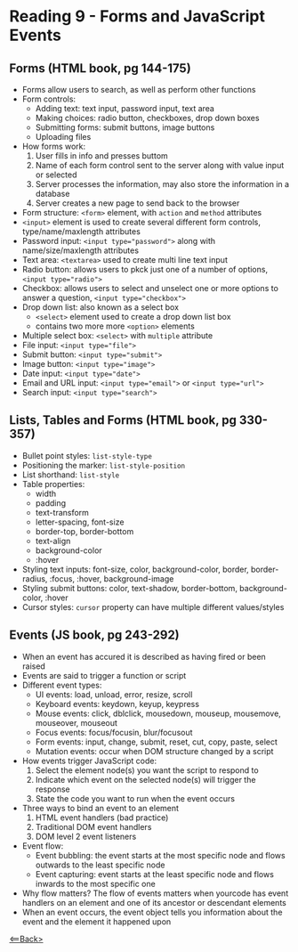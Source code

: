 # Reading 9 - Forms and JavaScript Events

## Forms (HTML book, pg 144-175)
- Forms allow users to search, as well as perform other functions
- Form controls:
  - Adding text: text input, password input, text area
  - Making choices: radio button, checkboxes, drop down boxes
  - Submitting forms: submit buttons, image buttons
  - Uploading files
- How forms work:
  1. User fills in info and presses buttom
  1. Name of each form control sent to the server along with value input or selected
  1. Server processes the information, may also store the information in a database
  1. Server creates a new page to send back to the browser
- Form structure: ```<form>``` element, with ```action``` and ```method``` attributes
- ```<input>``` element is used to create several different form controls, type/name/maxlength attributes
- Password input: ```<input type="password">``` along with name/size/maxlength attributes
- Text area: ```<textarea>``` used to create multi line text input
- Radio button: allows users to pkck just one of a number of options, ```<input type="radio">```
- Checkbox: allows users to select and unselect one or more options to answer a question, ```<input type="checkbox">```
- Drop down list: also known as a select box
  - ```<select>``` element used to create a drop down list box
  - contains two more more ```<option>``` elements
- Multiple select box: ```<select>``` with ```multiple``` attribute
- File input: ```<input type="file">```
- Submit button: ```<input type="submit">```
- Image button: ```<input type="image">```
- Date input: ```<input type="date">```
- Email and URL input: ```<input type="email">``` or ```<input type="url">```
- Search input: ```<input type="search">```

## Lists, Tables and Forms (HTML book, pg 330-357)
- Bullet point styles: ```list-style-type```
- Positioning the marker: ```list-style-position```
- List shorthand: ```list-style```
- Table properties:
  - width
  - padding
  - text-transform
  - letter-spacing, font-size
  - border-top, border-bottom
  - text-align
  - background-color
  - :hover
- Styling text inputs: font-size, color, background-color, border, border-radius, :focus, :hover, background-image
- Styling submit buttons: color, text-shadow, border-bottom, background-color, :hover
- Cursor styles: ```cursor``` property can have multiple different values/styles

## Events (JS book, pg 243-292)
- When an event has accured it is described as having fired or been raised
- Events are said to trigger a function or script
- Different event types:
  - UI events: load, unload, error, resize, scroll
  - Keyboard events: keydown, keyup, keypress
  - Mouse events: click, dblclick, mousedown, mouseup, mousemove, mouseover, mouseout
  - Focus events: focus/focusin, blur/focusout
  - Form events: input, change, submit, reset, cut, copy, paste, select
  - Mutation events: occur when DOM structure changed by a script
- How events trigger JavaScript code:
  1. Select the element node(s) you want the script to respond to
  1. Indicate which event on the selected node(s) will trigger the response
  1. State the code you want to run when the event occurs
- Three ways to bind an event to an element
  1. HTML event handlers (bad practice)
  1. Traditional DOM event handlers
  1. DOM level 2 event listeners
- Event flow:
  - Event bubbling: the event starts at the most specific node and flows outwards to the least specific node
  - Event capturing: event starts at the least specific node and flows inwards to the most specific one
- Why flow matters? The flow of events matters when yourcode has event handlers on an element and one of its ancestor or descendant elements
- When an event occurs, the event object tells you information about the event and the element it happened upon

[<==Back>](../README.md)